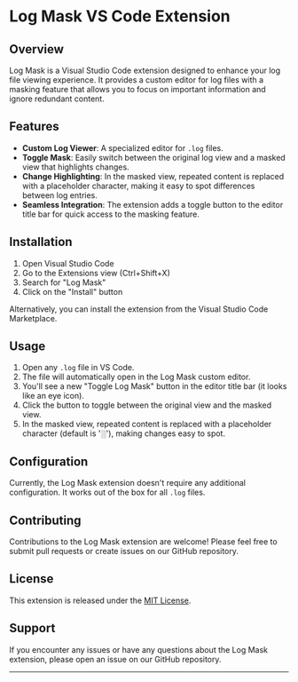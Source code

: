 # Log Mask VS Code Extension

## Overview

Log Mask is a Visual Studio Code extension designed to enhance your log file viewing experience. It provides a custom editor for log files with a masking feature that allows you to focus on important information and ignore redundant content.

## Features

- **Custom Log Viewer**: A specialized editor for `.log` files.
- **Toggle Mask**: Easily switch between the original log view and a masked view that highlights changes.
- **Change Highlighting**: In the masked view, repeated content is replaced with a placeholder character, making it easy to spot differences between log entries.
- **Seamless Integration**: The extension adds a toggle button to the editor title bar for quick access to the masking feature.

## Installation

1. Open Visual Studio Code
2. Go to the Extensions view (Ctrl+Shift+X)
3. Search for "Log Mask"
4. Click on the "Install" button

Alternatively, you can install the extension from the Visual Studio Code Marketplace.

## Usage

1. Open any `.log` file in VS Code.
2. The file will automatically open in the Log Mask custom editor.
3. You'll see a new "Toggle Log Mask" button in the editor title bar (it looks like an eye icon).
4. Click the button to toggle between the original view and the masked view.
5. In the masked view, repeated content is replaced with a placeholder character (default is '░'), making changes easy to spot.

## Configuration

Currently, the Log Mask extension doesn't require any additional configuration. It works out of the box for all `.log` files.

## Contributing

Contributions to the Log Mask extension are welcome! Please feel free to submit pull requests or create issues on our GitHub repository.

## License

This extension is released under the [MIT License](LICENSE).

## Support

If you encounter any issues or have any questions about the Log Mask extension, please open an issue on our GitHub repository.

---
